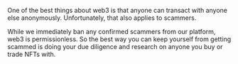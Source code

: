 One of the best things about web3 is that anyone can transact with anyone else anonymously. Unfortunately, that also applies to scammers.

While we immediately ban any confirmed scammers from our platform, web3 is permissionless. So the best way you can keep yourself from getting scammed is doing your due diligence and research on anyone you buy or trade NFTs with.
